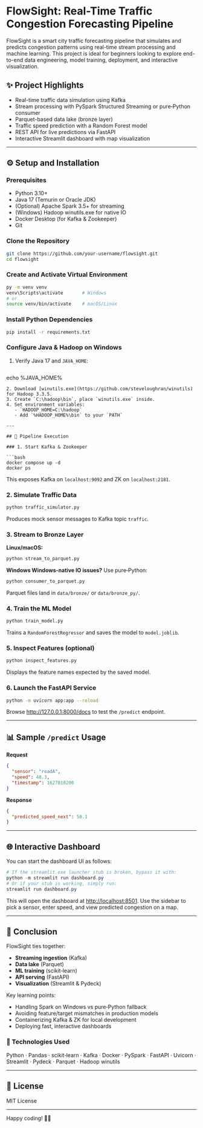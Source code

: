 # FlowSight: Real-Time Traffic Congestion Forecasting Pipeline

FlowSight is a smart city traffic forecasting pipeline that simulates and predicts congestion patterns using real-time stream processing and machine learning. This project is ideal for beginners looking to explore end-to-end data engineering, model training, deployment, and interactive visualization.

## ✨ Project Highlights

- Real-time traffic data simulation using Kafka
- Stream processing with PySpark Structured Streaming or pure‑Python consumer
- Parquet-based data lake (bronze layer)
- Traffic speed prediction with a Random Forest model
- REST API for live predictions via FastAPI
- Interactive Streamlit dashboard with map visualization

---

## ⚙️ Setup and Installation

### Prerequisites

- Python 3.10+
- Java 17 (Temurin or Oracle JDK)
- (Optional) Apache Spark 3.5+ for streaming
- (Windows) Hadoop winutils.exe for native IO
- Docker Desktop (for Kafka & Zookeeper)
- Git

### Clone the Repository

```bash
git clone https://github.com/your-username/flowsight.git
cd flowsight
```

### Create and Activate Virtual Environment

```bash
py -m venv venv
venv\Scripts\activate       # Windows
# or
source venv/bin/activate    # macOS/Linux
```

### Install Python Dependencies

```bash
pip install -r requirements.txt
```

### Configure Java & Hadoop on Windows

1. Verify Java 17 and `JAVA_HOME`:
   ```powershell
echo %JAVA_HOME%
```
2. Download [winutils.exe](https://github.com/steveloughran/winutils) for Hadoop 3.3.5.
3. Create `C:\hadoop\bin`, place `winutils.exe` inside.
4. Set environment variables:
   - `HADOOP_HOME=C:\hadoop`
   - Add `%HADOOP_HOME%\bin` to your `PATH`

---

## 🚗 Pipeline Execution

### 1. Start Kafka & Zookeeper

```bash
docker compose up -d
docker ps
```

This exposes Kafka on `localhost:9092` and ZK on `localhost:2181`.

### 2. Simulate Traffic Data

```bash
python traffic_simulator.py
```

Produces mock sensor messages to Kafka topic `traffic`.

### 3. Stream to Bronze Layer

**Linux/macOS:**
```bash
python stream_to_parquet.py
```

**Windows Windows-native IO issues?** Use pure‑Python:
```bash
python consumer_to_parquet.py
```

Parquet files land in `data/bronze/` or `data/bronze_py/`.

### 4. Train the ML Model

```bash
python train_model.py
```

Trains a `RandomForestRegressor` and saves the model to `model.joblib`.

### 5. Inspect Features (optional)

```bash
python inspect_features.py
```

Displays the feature names expected by the saved model.

### 6. Launch the FastAPI Service

```bash
python -m uvicorn app:app --reload
```

Browse <http://127.0.0.1:8000/docs> to test the `/predict` endpoint.

---

## 📊 Sample `/predict` Usage

**Request**
```json
{
  "sensor": "roadA",
  "speed": 48.3,
  "timestamp": 1627810200
}
```

**Response**
```json
{
  "predicted_speed_next": 50.1
}
```

---

## 🌐 Interactive Dashboard

You can start the dashboard UI as follows:

```powershell
# If the streamlit.exe launcher stub is broken, bypass it with:
python -m streamlit run dashboard.py
# Or if your stub is working, simply run:
streamlit run dashboard.py
```

This will open the dashboard at <http://localhost:8501>. Use the sidebar to pick a sensor, enter speed, and view predicted congestion on a map.

---

## 🌟 Conclusion

FlowSight ties together:

- **Streaming ingestion** (Kafka)
- **Data lake** (Parquet)
- **ML training** (scikit‑learn)
- **API serving** (FastAPI)
- **Visualization** (Streamlit & Pydeck)

Key learning points:

- Handling Spark on Windows vs pure‑Python fallback
- Avoiding feature/target mismatches in production models
- Containerizing Kafka & ZK for local development
- Deploying fast, interactive dashboards

### 📄 Technologies Used

Python · Pandas · scikit‑learn · Kafka · Docker · PySpark · FastAPI · Uvicorn · Streamlit · Pydeck · Parquet · Hadoop winutils

---

## 🚀 License

MIT License

---

Happy coding! 🚦✨

